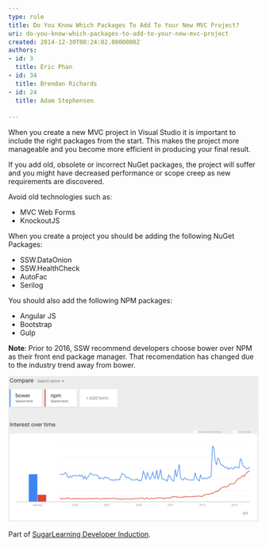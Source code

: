 ```yaml
---
type: rule
title: Do You Know Which Packages To Add To Your New MVC Project?
uri: do-you-know-which-packages-to-add-to-your-new-mvc-project
created: 2014-12-30T00:24:02.0000000Z
authors:
- id: 3
  title: Eric Phan
- id: 34
  title: Brendan Richards
- id: 24
  title: Adam Stephensen

---
```


​​​When you create a new MVC project in Visual Studio it is important to include the right packages from the start. This makes the project more manageable and you become more efficient in producing your final result.
 
​If you add old, obsolete or incorrect NuGet packages, the project will suffer and you might have decreased performance or scope creep as new requirements are discovered.

Avoid old technologies such as:

- MVC W​​​​eb Forms
- KnockoutJS

When ​you create a project you should be adding the following NuGet Packages:

- SSW.DataOnion
- SSW.HealthCheck​
- ​​AutoFac
- Seril​og​


You should also add the following NPM  packages:

- ​Angular JS
- ​Bootstrap
- Gulp


**Note**: Prior to 2016, SSW recommend developers choose bower over NPM as their front end package manager. That recomendation has chan​ged due to the industry trend away from bower.


![ NPM Popularity has been increasing](Bower_v_NPM.png)


Part of     [SugarLearning Developer Induction](https://sugarlearning.com/companies/SSW/modules/5099/induction-day-3-developer-induction).
